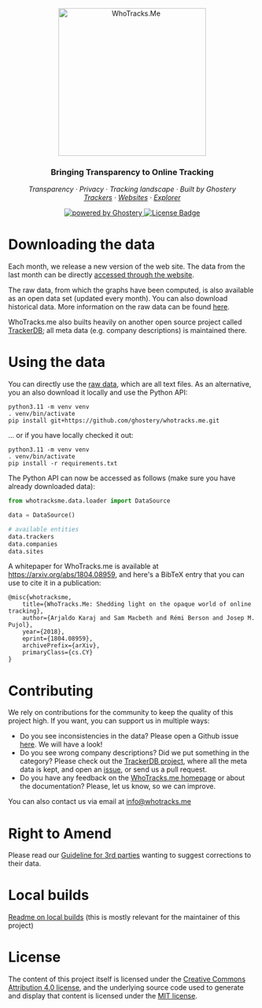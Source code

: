 &nbsp;

<p align="center">
  <img src="https://raw.githubusercontent.com/ghostery/whotracks.me/master/static/img/who-tracksme-logo.png" width="300px" alt="WhoTracks.Me" />
</p>
<h3 align="center">Bringing Transparency to Online Tracking</h3>

<p align="center">
  <em>
    Transparency
    · Privacy
    · Tracking landscape
    · Built by Ghostery
  </em>
  <br />
  <em>
    <a href="https://www.ghostery.com/whotracksme/trackers" target="_blank" rel="noopener noreferrer">Trackers</a>
    · <a href="https://www.ghostery.com/whotracksme/websites" target="_blank" rel="noopener noreferrer">Websites</a>
    · <a href="https://www.ghostery.com/whotracksme/explorer" target="_blank" rel="noopener noreferrer">Explorer</a>
  </em>
</p>

<p align="center">
  <a href="https://www.ghostery.com" target="_blank" rel="noopener noreferrer">
    <img alt="powered by Ghostery" src="https://img.shields.io/badge/ghostery-powered-blue?logo=ghostery&style=flat-square">
  </a>
  <a href="https://github.com/cliqz-oss/adblocker/blob/master/LICENSE">
    <img alt="License Badge" src="https://img.shields.io/github/license/ghostery/whotracks.me?style=flat-square"></a>
</p>

# Downloading the data

Each month, we release a new version of the web site. The data from the last month can be directly [accessed through the website](https://www.ghostery.com/whotracksme/explorer).

The raw data, from which the graphs have been computed, is also available as an open data set (updated every month). You can also
download historical data. More information on the raw data can be found [here](whotracksme/data/Readme.md).

WhoTracks.me also builts heavily on another open source project called [TrackerDB](https://github.com/ghostery/trackerdb);
all meta data (e.g. company descriptions) is maintained there.

# Using the data

You can directly use the [raw data](whotracksme/data/Readme.md), which are all text files. As an alternative, you an also
download it locally and use the Python API:

```
python3.11 -m venv venv
. venv/bin/activate
pip install git+https://github.com/ghostery/whotracks.me.git
```

... or if you have locally checked it out:

```
python3.11 -m venv venv
. venv/bin/activate
pip install -r requirements.txt
```

The Python API can now be accessed as follows (make sure you have already downloaded data):

```python
from whotracksme.data.loader import DataSource

data = DataSource()

# available entities
data.trackers
data.companies
data.sites
```

A whitepaper for WhoTracks.me is available at https://arxiv.org/abs/1804.08959, and here's a BibTeX entry that you can use to cite it in a publication:

```
@misc{whotracksme,
    title={WhoTracks.Me: Shedding light on the opaque world of online tracking},
    author={Arjaldo Karaj and Sam Macbeth and Rémi Berson and Josep M. Pujol},
    year={2018},
    eprint={1804.08959},
    archivePrefix={arXiv},
    primaryClass={cs.CY}
}
```

# Contributing

We rely on contributions for the community to keep the quality of this project high. If you want, you can support us in multiple ways:
* Do you see inconsistencies in the data? Please open a Github issue [here](https://github.com/whotracksme/whotracks.me/issues). We will have a look!
* Do you see wrong company descriptions? Did we put something in the category? Please check out the [TrackerDB project](https://github.com/ghostery/trackerdb), where all the meta data is kept, and open an [issue](https://github.com/ghostery/trackerdb/issues), or send us a pull request.
* Do you have any feedback on the [WhoTracks.me homepage](https://www.ghostery.com/whotracksme) or about the documentation? Please, let us know, so we can improve.

You can also contact us via email at [info@whotracks.me](mailto:info@whotracks.me)

# Right to Amend

Please read our [Guideline for 3rd parties](https://github.com/ghostery/whotracks.me/blob/master/RIGHT_TO_AMEND.md) wanting to suggest
corrections to their data.

# Local builds

[Readme on local builds](docs/local-build.md) (this is mostly relevant for the maintainer of this project)

# License

The content of this project itself is licensed under the [Creative
Commons Attribution 4.0 license](https://creativecommons.org/licenses/by/4.0/), and the underlying source code used
to generate and display that content is licensed under the [MIT
license](https://github.com/ghostery/whotracks.me/blob/master/LICENSE.md).
